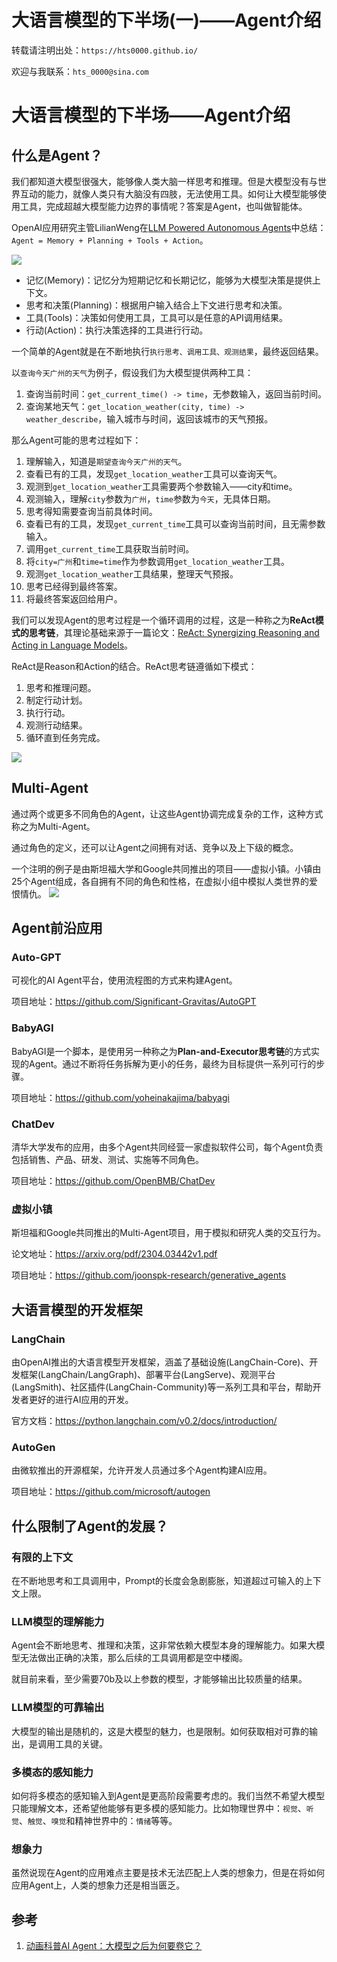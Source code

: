 # 大语言模型的下半场(一)——Agent介绍


<!--more-->

转载请注明出处：`https://hts0000.github.io/`

欢迎与我联系：`hts_0000@sina.com`

# 大语言模型的下半场——Agent介绍

## 什么是Agent？
我们都知道大模型很强大，能够像人类大脑一样思考和推理。但是大模型没有与世界互动的能力，就像人类只有大脑没有四肢，无法使用工具。如何让大模型能够使用工具，完成超越大模型能力边界的事情呢？答案是Agent，也叫做智能体。

OpenAI应用研究主管LilianWeng在[LLM Powered Autonomous Agents](https://lilianweng.github.io/posts/2023-06-23-agent/)中总结：`Agent = Memory + Planning + Tools + Action`。

![](https://cdn.jsdelivr.net/gh/hts0000/images/202408251747908.png)

- 记忆(Memory)：记忆分为短期记忆和长期记忆，能够为大模型决策是提供上下文。
- 思考和决策(Planning)：根据用户输入结合上下文进行思考和决策。
- 工具(Tools)：决策如何使用工具，工具可以是任意的API调用结果。
- 行动(Action)：执行决策选择的工具进行行动。

一个简单的Agent就是在不断地执行`执行思考、调用工具、观测结果`，最终返回结果。

以`查询今天广州的天气`为例子，假设我们为大模型提供两种工具：
1. 查询当前时间：`get_current_time() -> time`，无参数输入，返回当前时间。
2. 查询某地天气：`get_location_weather(city, time) -> weather_describe`，输入城市与时间，返回该城市的天气预报。

那么Agent可能的思考过程如下：
1. 理解输入，知道是`期望查询今天广州的天气`。
2. 查看已有的工具，发现`get_location_weather`工具可以查询天气。
3. 观测到`get_location_weather`工具需要两个参数输入——city和time。
4. 观测输入，理解`city`参数为`广州`，`time`参数为`今天`，无具体日期。
5. 思考得知需要查询当前具体时间。
6. 查看已有的工具，发现`get_current_time`工具可以查询当前时间，且无需参数输入。
7. 调用`get_current_time`工具获取当前时间。
8. 将`city=广州`和`time=time`作为参数调用`get_location_weather`工具。
9. 观测`get_location_weather`工具结果，整理天气预报。
10. 思考已经得到最终答案。
11. 将最终答案返回给用户。

我们可以发现Agent的思考过程是一个循环调用的过程，这是一种称之为**ReAct模式的思考链**，其理论基础来源于一篇论文：[ReAct: Synergizing Reasoning and Acting in Language Models](https://arxiv.org/abs/2210.03629)。

ReAct是Reason和Action的结合。ReAct思考链遵循如下模式：
1. 思考和推理问题。
2. 制定行动计划。
3. 执行行动。
4. 观测行动结果。
5. 循环直到任务完成。

![](https://cdn.jsdelivr.net/gh/hts0000/images/202408251824376.png)

## Multi-Agent
通过两个或更多不同角色的Agent，让这些Agent协调完成复杂的工作，这种方式称之为Multi-Agent。

通过角色的定义，还可以让Agent之间拥有对话、竞争以及上下级的概念。

一个注明的例子是由斯坦福大学和Google共同推出的项目——虚拟小镇。小镇由25个Agent组成，各自拥有不同的角色和性格，在虚拟小组中模拟人类世界的爱恨情仇。
![](https://cdn.jsdelivr.net/gh/hts0000/images/202408251850069.png)

## Agent前沿应用
### Auto-GPT
可视化的AI Agent平台，使用流程图的方式来构建Agent。

项目地址：https://github.com/Significant-Gravitas/AutoGPT

### BabyAGI
BabyAGI是一个脚本，是使用另一种称之为**Plan-and-Executor思考链**的方式实现的Agent。通过不断将任务拆解为更小的任务，最终为目标提供一系列可行的步骤。

项目地址：https://github.com/yoheinakajima/babyagi

### ChatDev
清华大学发布的应用，由多个Agent共同经营一家虚拟软件公司，每个Agent负责包括销售、产品、研发、测试、实施等不同角色。

项目地址：https://github.com/OpenBMB/ChatDev

### 虚拟小镇
斯坦福和Google共同推出的Multi-Agent项目，用于模拟和研究人类的交互行为。

论文地址：https://arxiv.org/pdf/2304.03442v1.pdf

项目地址：https://github.com/joonspk-research/generative_agents

## 大语言模型的开发框架
### LangChain
由OpenAI推出的大语言模型开发框架，涵盖了基础设施(LangChain-Core)、开发框架(LangChain/LangGraph)、部署平台(LangServe)、观测平台(LangSmith)、社区插件(LangChain-Community)等一系列工具和平台，帮助开发者更好的进行AI应用的开发。

官方文档：https://python.langchain.com/v0.2/docs/introduction/

### AutoGen
由微软推出的开源框架，允许开发人员通过多个Agent构建AI应用。

项目地址：https://github.com/microsoft/autogen

## 什么限制了Agent的发展？
### 有限的上下文
在不断地思考和工具调用中，Prompt的长度会急剧膨胀，知道超过可输入的上下文上限。

### LLM模型的理解能力
Agent会不断地思考、推理和决策，这非常依赖大模型本身的理解能力。如果大模型无法做出正确的决策，那么后续的工具调用都是空中楼阁。

就目前来看，至少需要70b及以上参数的模型，才能够输出比较质量的结果。

### LLM模型的可靠输出
大模型的输出是随机的，这是大模型的魅力，也是限制。如何获取相对可靠的输出，是调用工具的关键。

### 多模态的感知能力
如何将多模态的感知输入到Agent是更高阶段需要考虑的。我们当然不希望大模型只能理解文本，还希望他能够有更多模的感知能力。比如物理世界中：`视觉`、`听觉`、`触觉`、`嗅觉`和精神世界中的：`情绪`等等。

### 想象力
虽然说现在Agent的应用难点主要是技术无法匹配上人类的想象力，但是在将如何应用Agent上，人类的想象力还是相当匮乏。

## 参考
1. [动画科普AI Agent：大模型之后为何要卷它？](https://www.bilibili.com/video/BV1RC4y1A7ZU/?spm_id_from=333.337.search-card.all.click&vd_source=f597eabf6976e2aab2009735e72a6a40)
